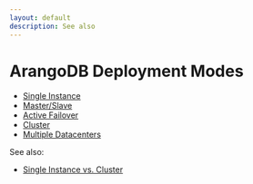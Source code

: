 ```yaml
---
layout: default
description: See also
---
```

ArangoDB Deployment Modes
=========================

- [Single Instance](architecture-deploymentmodes-singleinstance.html)
- [Master/Slave](architecture-deploymentmodes-masterslave.html)
- [Active Failover](architecture-deploymentmodes-activefailover.html)
- [Cluster](architecture-deploymentmodes-cluster.html)
- [Multiple Datacenters](architecture-deploymentmodes-dc2dc.html)

See also:

- [Single Instance vs. Cluster](architecture-singleinstancevscluster.html)

